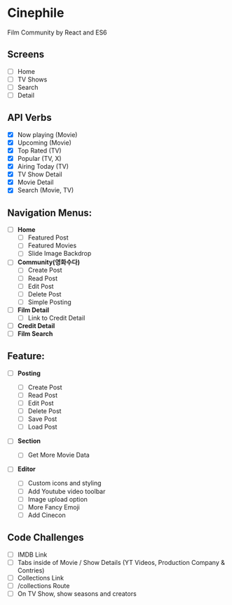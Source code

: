 # Cinephile

Film Community by React and ES6

## Screens

- [ ] Home
- [ ] TV Shows
- [ ] Search
- [ ] Detail

## API Verbs

- [x] Now playing (Movie)
- [x] Upcoming (Movie)
- [x] Top Rated (TV)
- [x] Popular (TV, X)
- [x] Airing Today (TV)
- [x] TV Show Detail
- [x] Movie Detail
- [x] Search (Movie, TV)

## Navigation Menus:

- [ ] **Home**
  - [ ] Featured Post
  - [ ] Featured Movies
  - [ ] Slide Image Backdrop
- [ ] **Community(영화수다)**
  - [ ] Create Post
  - [ ] Read Post
  - [ ] Edit Post
  - [ ] Delete Post
  - [ ] Simple Posting
- [ ] **Film Detail**
  - [ ] Link to Credit Detail
- [ ] **Credit Detail**
- [ ] **Film Search**

## Feature:

- [ ] **Posting**
  - [ ] Create Post
  - [ ] Read Post
  - [ ] Edit Post
  - [ ] Delete Post
  - [ ] Save Post
  - [ ] Load Post
- [ ] **Section**
  - [ ] Get More Movie Data
- [ ] **Editor**

  - [ ] Custom icons and styling
  - [ ] Add Youtube video toolbar
  - [ ] Image upload option
  - [ ] More Fancy Emoji
  - [ ] Add Cinecon

## Code Challenges

- [ ] IMDB Link
- [ ] Tabs inside of Movie / Show Details (YT Videos, Production Company & Contries)
- [ ] Collections Link
- [ ] /collections Route
- [ ] On TV Show, show seasons and creators

